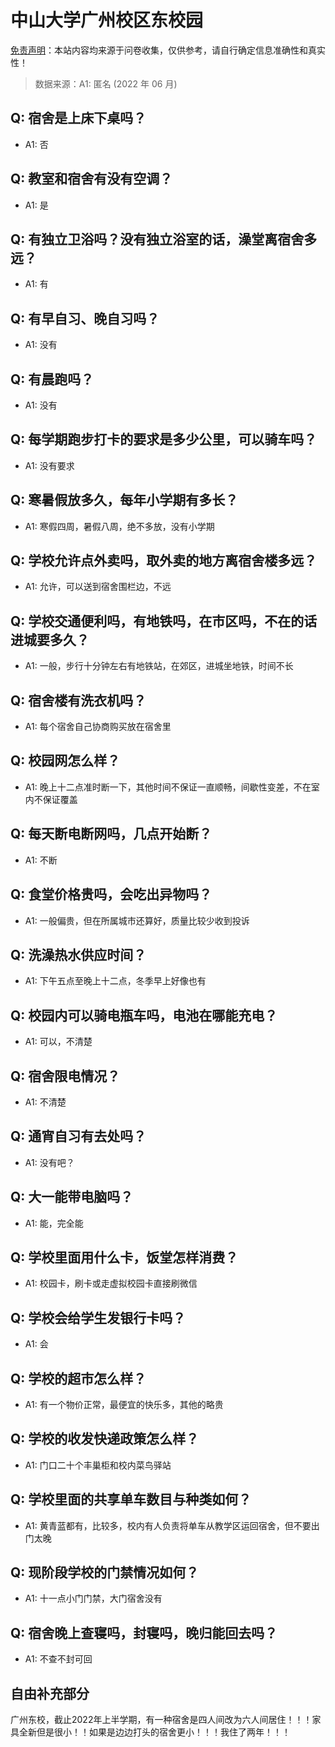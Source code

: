 # 中山大学广州校区东校园

[免责声明](https://colleges.chat/#_3)：本站内容均来源于问卷收集，仅供参考，请自行确定信息准确性和真实性！

> 数据来源：A1: 匿名 (2022 年 06 月)

## Q: 宿舍是上床下桌吗？

- A1: 否

## Q: 教室和宿舍有没有空调？

- A1: 是

## Q: 有独立卫浴吗？没有独立浴室的话，澡堂离宿舍多远？

- A1: 有

## Q: 有早自习、晚自习吗？

- A1: 没有

## Q: 有晨跑吗？

- A1: 没有

## Q: 每学期跑步打卡的要求是多少公里，可以骑车吗？

- A1: 没有要求

## Q: 寒暑假放多久，每年小学期有多长？

- A1: 寒假四周，暑假八周，绝不多放，没有小学期

## Q: 学校允许点外卖吗，取外卖的地方离宿舍楼多远？

- A1: 允许，可以送到宿舍围栏边，不远

## Q: 学校交通便利吗，有地铁吗，在市区吗，不在的话进城要多久？

- A1: 一般，步行十分钟左右有地铁站，在郊区，进城坐地铁，时间不长

## Q: 宿舍楼有洗衣机吗？

- A1: 每个宿舍自己协商购买放在宿舍里

## Q: 校园网怎么样？

- A1: 晚上十二点准时断一下，其他时间不保证一直顺畅，间歇性变差，不在室内不保证覆盖

## Q: 每天断电断网吗，几点开始断？

- A1: 不断

## Q: 食堂价格贵吗，会吃出异物吗？

- A1: 一般偏贵，但在所属城市还算好，质量比较少收到投诉

## Q: 洗澡热水供应时间？

- A1: 下午五点至晚上十二点，冬季早上好像也有

## Q: 校园内可以骑电瓶车吗，电池在哪能充电？

- A1: 可以，不清楚

## Q: 宿舍限电情况？

- A1: 不清楚

## Q: 通宵自习有去处吗？

- A1: 没有吧？

## Q: 大一能带电脑吗？

- A1: 能，完全能

## Q: 学校里面用什么卡，饭堂怎样消费？

- A1: 校园卡，刷卡或走虚拟校园卡直接刷微信

## Q: 学校会给学生发银行卡吗？

- A1: 会

## Q: 学校的超市怎么样？

- A1: 有一个物价正常，最便宜的快乐多，其他的略贵

## Q: 学校的收发快递政策怎么样？

- A1: 门口二十个丰巢柜和校内菜鸟驿站

## Q: 学校里面的共享单车数目与种类如何？

- A1: 黄青蓝都有，比较多，校内有人负责将单车从教学区运回宿舍，但不要出门太晚

## Q: 现阶段学校的门禁情况如何？

- A1: 十一点小门门禁，大门宿舍没有

## Q: 宿舍晚上查寝吗，封寝吗，晚归能回去吗？

- A1: 不查不封可回

## 自由补充部分

广州东校，截止2022年上半学期，有一种宿舍是四人间改为六人间居住！！！家具全新但是很小！！如果是边边打头的宿舍更小！！！我住了两年！！！
